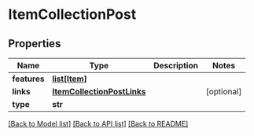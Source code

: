 # ItemCollectionPost

## Properties
Name | Type | Description | Notes
------------ | ------------- | ------------- | -------------
**features** | [**list[Item]**](Item.md) |  | 
**links** | [**ItemCollectionPostLinks**](ItemCollectionPostLinks.md) |  | [optional] 
**type** | **str** |  | 

[[Back to Model list]](../README.md#documentation-for-models) [[Back to API list]](../README.md#documentation-for-api-endpoints) [[Back to README]](../README.md)

